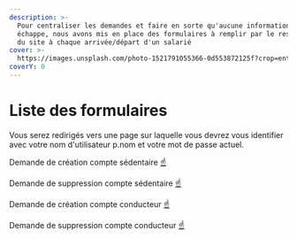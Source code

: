 ```yaml
---
description: >-
  Pour centraliser les demandes et faire en sorte qu'aucune information ne nous
  échappe, nous avons mis en place des formulaires à remplir par le responsable
  du site à chaque arrivée/départ d'un salarié
cover: >-
  https://images.unsplash.com/photo-1521791055366-0d553872125f?crop=entropy&cs=srgb&fm=jpg&ixid=M3wxOTcwMjR8MHwxfHNlYXJjaHwxfHxkb2N1bWVudHxlbnwwfHx8fDE3MjMxMjE0MTB8MA&ixlib=rb-4.0.3&q=85
coverY: 0
---
```


# Liste des formulaires

Vous serez redirigés vers une page sur laquelle vous devrez vous identifier avec votre nom d'utilisateur p.nom et votre mot de passe actuel.



Demande de création compte sédentaire [☝️](http://glpi.phare.lan/plugins/formcreator/front/formdisplay.php?id=1)

Demande de suppression compte sédentaire [☝️](http://glpi.phare.lan/plugins/formcreator/front/formdisplay.php?id=2)

Demande de création compte conducteur [☝️](http://glpi.phare.lan/plugins/formcreator/front/formdisplay.php?id=3)

Demande de suppression compte conducteur [☝️](http://glpi.phare.lan/plugins/formcreator/front/formdisplay.php?id=4)

